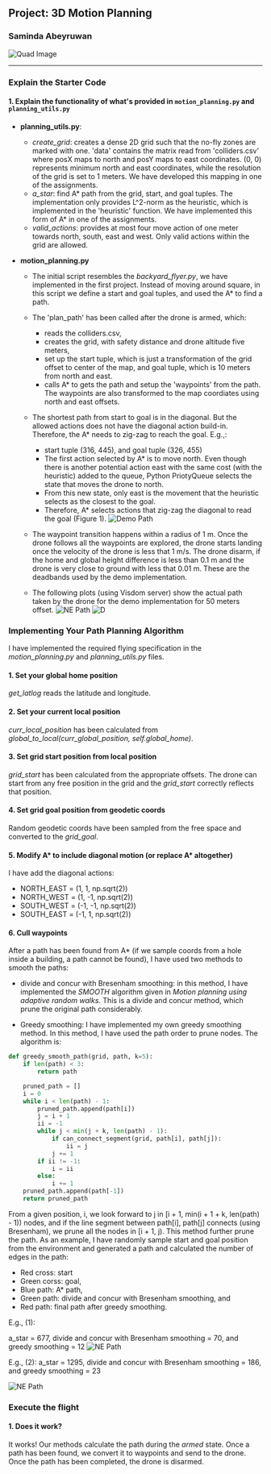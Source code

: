 ## Project: 3D Motion Planning
### Saminda Abeyruwan
![Quad Image](./misc/enroute.png)

---
### Explain the Starter Code

#### 1. Explain the functionality of what's provided in `motion_planning.py` and `planning_utils.py`

* __planning_utils.py__:
    * _create_grid_: creates a dense 2D grid such that the no-fly zones are marked with one. 
'data' contains the matrix read from 'colliders.csv' where posX maps to north and posY maps to east coordinates.
(0, 0) represents minimum north and east coordinates, while the resolution of the grid is set to 1 meters. 
We have developed this mapping in one of the assignments.
    * _a_star_: find A* path from the grid, start, and goal tuples. The implementation only
provides L^2-norm as the heuristic, which is implemented in the 'heuristic' function. We have implemented 
this form of A* in one of the assignments.  
    * _valid_actions_: provides at most four move action of one meter towards north, south, east and west. Only valid 
actions within the grid are allowed.

* __motion_planning.py__
    * The initial script resembles the _backyard_flyer.py_, we have implemented in the 
first project. Instead of moving around square, in this script we define a start and goal
tuples, and used the A* to find a path. 
    * The 'plan_path' has been called after the drone is armed, which:
        * reads the colliders.csv, 
        * creates the grid, with safety distance and drone altitude five meters,
        * set up the start tuple, which is just a transformation of the 
        grid offset to center of the map, and goal tuple, which is 10 meters from 
        north and east. 
        * calls A* to gets the path and setup the 'waypoints' from the path. 
        The waypoints are also transformed to the map coordiates using north and east offsets.
    * The shortest path from start to goal is in the diagonal. But the allowed actions does not have 
    the diagonal action build-in. Therefore, the A* needs to zig-zag to reach the goal. E.g.,:
        * start tuple (316, 445), and goal tuple (326, 455)
        * The first action selected by A* is to move north. Even though there is another potential action east
        with the same cost (with the heuristic) added to the queue, Python PriotyQueue selects the state that moves 
        the drone to north. 
        * From this new state, only east is the movement that the heuristic selects as the closest to the goal.
        * Therefore, A* selects actions that zig-zag the diagonal to read the goal (Figure 1).
![Demo Path](./misc/demo_motion_planning.png)          

    * The waypoint transition happens within a radius of 1 m. Once the drone follows all the waypoints are explored, the drone starts landing once the 
    velocity of the drone is less that 1 m/s. The drone disarm, if the home and global
    height difference is less than 0.1 m and the drone is very close to ground with less 
    that 0.01 m. These are the deadbands used by the demo implementation. 
    * The following plots (using Visdom server) show the actual path taken by the drone for the demo
    implementation for 50 meters offset.
![NE Path](./misc/ne.png)
![D](./misc/d.png)              

### Implementing Your Path Planning Algorithm

I have implemented the required flying specification in the _motion_planning.py_ and _planning_utils.py_ files. 

#### 1. Set your global home position
_get_latlog_ reads the latitude and longitude.  

#### 2. Set your current local position
_curr_local_position_ has been calculated from _global_to_local(curr_global_position, self.global_home)_.

#### 3. Set grid start position from local position
_grid_start_ has been calculated from the appropriate offsets. The drone can start from
any free position in the grid and the _grid_start_ correctly reflects that position. 

#### 4. Set grid goal position from geodetic coords

Random geodetic coords have been sampled from the free space and converted to 
the _grid_goal_.

#### 5. Modify A* to include diagonal motion (or replace A* altogether)

I have add the diagonal actions:
* NORTH_EAST = (1, 1, np.sqrt(2))
* NORTH_WEST = (1, -1, np.sqrt(2))
* SOUTH_WEST = (-1, -1, np.sqrt(2))
* SOUTH_EAST = (-1, 1, np.sqrt(2))

#### 6. Cull waypoints 

After a path has been found from A* (if we sample coords from a hole inside a building, 
a path cannot be found), I have used two methods to smooth the paths:

* divide and concur with Bresenham smoothing: in this method, I have implemented the
_SMOOTH_ algorithm given in _Motion planning using adaptive random walks_. This is a 
divide and concur method, which prune the original path considerably. 

* Greedy smoothing: I have implemented my own greedy smoothing method. In this 
method, I have used the path order to prune nodes. The algorithm is:

```python
def greedy_smooth_path(grid, path, k=5):
    if len(path) < 3:
        return path

    pruned_path = []
    i = 0
    while i < len(path) - 1:
        pruned_path.append(path[i])
        j = i + 1
        ii = -1
        while j < min(j + k, len(path) - 1):
            if can_connect_segment(grid, path[i], path[j]):
                ii = j
            j += 1
        if ii != -1:
            i = ii
        else:
            i += 1
    pruned_path.append(path[-1])
    return pruned_path

```

From a given position, i, we look forward to j in [i + 1, min(i + 1 + k, len(path) - 1)) nodes, and 
if the line segment between path[i], path[j] connects (using Bresenham), we prune all
the nodes in [i + 1, j). This method further prune the path. As an example, I have randomly
sample start and goal position from the environment and generated a path and calculated
the number of edges in the path:

* Red cross: start
* Green corss: goal,
* Blue path: A* path,
* Green path: divide and concur with Bresenham smoothing, and
* Red path: final path after greedy smoothing.   

E.g., (1):


a_star = 677, divide and concur with Bresenham smoothing = 70, and greedy smoothing = 12 
![NE Path](./misc/path1.png)

E.g., (2): 
a_star = 1295, divide and concur with Bresenham smoothing = 186, and greedy smoothing = 23 

![NE Path](./misc/path2.png)


### Execute the flight
#### 1. Does it work?
It works! Our methods calculate the path during the _armed_ state. Once a path has been 
found, we convert it to waypoints and send to the drone. Once the path has been
completed, the drone is disarmed. 